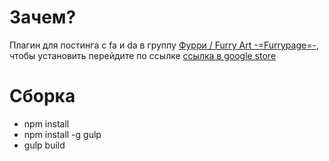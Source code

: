 # Зачем? #

Плагин для постинга c fa и da в группу [Фурри / Furry Art -=Furrypage=-](https://vk.com/furrypage), чтобы установить перейдите по ссылке [ссылка в google store](https://chrome.google.com/webstore/detail/furpage-image-poster/ninoekfbemgobjhlibemojekpiahhafl)

# Сборка #
* npm install
* npm install -g gulp
* gulp build